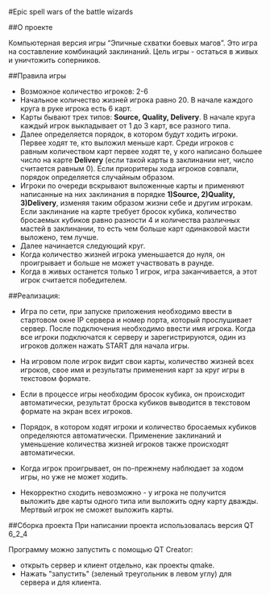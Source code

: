 #Epic spell wars of the battle wizards

##О проекте

Компьютерная версия игры “Эпичные схватки боевых магов”. 
Это игра на составление комбинаций заклинаний. Цель игры - остаться в живых и уничтожить соперников.

##Правила игры
* Возможное количество игроков: 2-6
* Начальное количество жизней игрока равно 20. В начале каждого круга в руке игрока есть 6 карт.
* Карты бывают трех типов: **Source, Quality, Delivery**. В начале круга каждый игрок выкладывает от 1 до 3 карт, все разного типа.
* Далее определяется порядок, в котором будут ходить игроки. Первее ходят те, кто выложил меньше карт. 
Среди игроков с равным количеством карт первее ходят те, у кого написано большее число на карте **Delivery** 
(если такой карты в заклинании нет, число считается равным 0). Если приоритеры хода игроков совпали,
порядок определяется случайным образом.
* Игроки по очереди вскрывают выложенные карты и применяют написанные на них заклинания в порядке
**1)Source, 2)Quality, 3)Delivery**,
изменяя таким образом жизни себе и другим игрокам. Если заклинание на карте требует бросок кубика, количество бросаемых кубиков равно 
разности 4 и количества различных мастей в заклинании, то есть чем больше карт одинаковой масти выложено, тем лучше.
* Далее начинается следующий круг.
* Когда количество жизней игрока уменьшается до нуля, он проигрывает и больше не может участвовать в раунде.
* Когда в живых останется только 1 игрок, игра заканчивается, а этот игрок считается победителем.

##Реализация:
* Игра по сети, при запуске приложения необходимо ввести в стартовом окне IP сервера и номер порта, который прослушивает сервер.
После подключения необходимо ввести имя игрока. Когда все игроки подключатся к серверу и зарегистрируются, один из игроков должен нажать START для начала игры.

* На игровом поле игрок видит свои карты, количество жизней всех игроков, свое имя и результаты применения карт за круг игры в текстовом формате.

* Если в процессе игры необходим бросок кубика, он происходит автоматически, результат броска кубиков выводится в текстовом формате на экран всех игроков.

* Порядок, в котором ходят игроки и количество бросаемых кубиков определяются автоматически. Применение заклинаний и уменьшение 
количества жизней игроков также происходят автоматически.

* Когда игрок проигрывает, он по-прежнему наблюдает за ходом игры, но уже не может ходить. 

* Некорректно сходить невозможно - у игрока не получится выложить две карты одного типа или выложить одну карту дважды. Мертвый игрок не сможет выложить карты.



##Сборка проекта
При написании проекта использовалась версия QT 6_2_4

Программу можно запустить с помощью QT Creator:
* открыть сервер и клиент отдельно, как проекты qmake.
* Нажать "запустить" (зеленый треугольник в левом углу) для сервера и для клиента.
